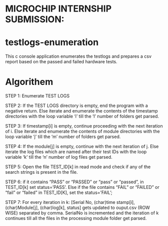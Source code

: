 # MICROCHIP INTERNSHIP SUBMISSION:

# testlogs-enumeration
This c console application enumerates the testlogs and prepares a csv report based  on the passed and failed hardware tests.

# Algorithem
STEP 1:  Enumerate TEST LOGS

STEP 2: If the TEST LOGS directory is empty, end the program with a negative return. Else iterate and enumerate the contents of the timestamp directories 
               with the loop variable ‘i’ till the ‘l’ number of folders get parsed.

STEP 3:  If timestamp[i] is empty, continue proceeding with the next iteration of i. Else iterate and enumerate the contents of module directories with the loop 
              variable ‘j’ till the ‘m’ number of folders get parsed.

STEP 4:  If the module[j]  is empty, continue with the next iteration of j. Else iterate the log files which are named after their test IDs with the loop variable ‘k’ 
               till the ‘n’ number of log files get parsed.

STEP 5:  Open the file TEST_ID[k] in read mode and check if any of the search strings is present in the file.

STEP 6:  if it contains “PASS” or “PASSED” or “pass” or “passed”, in TEST_ID[k] set status=’PASS’. Else if the file contains “FAIL” or “FAILED” or 
              “fail” or “failed” in TEST_ID[K], set the status=’FAIL’;
                    
STEP 7:  For every iteration in k:
              [Serial No, (char)time stamp[i], (char)Module[j], (char)log[k], status]  gets updated to ouput.csv (ROW WISE) separated by comma.
               SerialNo is incremented and the iteration of k continues till all the files in the processing module folder get parsed.               

